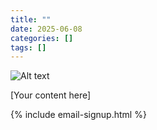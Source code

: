 ```yaml
---
title: ""
date: 2025-06-08
categories: []
tags: []
---
```


![Alt text](/assets/img/YYYY-MM-DD-filename.jpg)

[Your content here]

{% include email-signup.html %} 